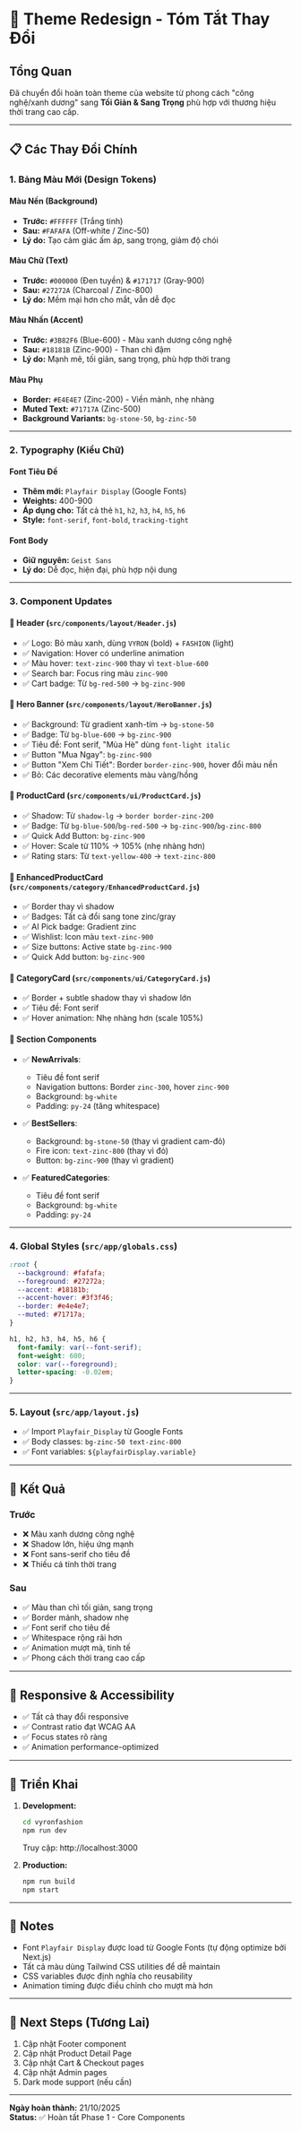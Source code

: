 # 🎨 Theme Redesign - Tóm Tắt Thay Đổi

## Tổng Quan
Đã chuyển đổi hoàn toàn theme của website từ phong cách "công nghệ/xanh dương" sang **Tối Giản & Sang Trọng** phù hợp với thương hiệu thời trang cao cấp.

---

## 📋 Các Thay Đổi Chính

### 1. **Bảng Màu Mới (Design Tokens)**

#### Màu Nền (Background)
- **Trước:** `#FFFFFF` (Trắng tinh)
- **Sau:** `#FAFAFA` (Off-white / Zinc-50)
- **Lý do:** Tạo cảm giác ấm áp, sang trọng, giảm độ chói

#### Màu Chữ (Text)
- **Trước:** `#000000` (Đen tuyền) & `#171717` (Gray-900)
- **Sau:** `#27272A` (Charcoal / Zinc-800)
- **Lý do:** Mềm mại hơn cho mắt, vẫn dễ đọc

#### Màu Nhấn (Accent)
- **Trước:** `#3B82F6` (Blue-600) - Màu xanh dương công nghệ
- **Sau:** `#18181B` (Zinc-900) - Than chì đậm
- **Lý do:** Mạnh mẽ, tối giản, sang trọng, phù hợp thời trang

#### Màu Phụ
- **Border:** `#E4E4E7` (Zinc-200) - Viền mảnh, nhẹ nhàng
- **Muted Text:** `#71717A` (Zinc-500)
- **Background Variants:** `bg-stone-50`, `bg-zinc-50`

---

### 2. **Typography (Kiểu Chữ)**

#### Font Tiêu Đề
- **Thêm mới:** `Playfair Display` (Google Fonts)
- **Weights:** 400-900
- **Áp dụng cho:** Tất cả thẻ `h1`, `h2`, `h3`, `h4`, `h5`, `h6`
- **Style:** `font-serif`, `font-bold`, `tracking-tight`

#### Font Body
- **Giữ nguyên:** `Geist Sans`
- **Lý do:** Dễ đọc, hiện đại, phù hợp nội dung

---

### 3. **Component Updates**

#### 🔧 **Header** (`src/components/layout/Header.js`)
- ✅ Logo: Bỏ màu xanh, dùng `VYRON` (bold) + `FASHION` (light)
- ✅ Navigation: Hover có underline animation
- ✅ Màu hover: `text-zinc-900` thay vì `text-blue-600`
- ✅ Search bar: Focus ring màu `zinc-900`
- ✅ Cart badge: Từ `bg-red-500` → `bg-zinc-900`

#### 🔧 **Hero Banner** (`src/components/layout/HeroBanner.js`)
- ✅ Background: Từ gradient xanh-tím → `bg-stone-50`
- ✅ Badge: Từ `bg-blue-600` → `bg-zinc-900`
- ✅ Tiêu đề: Font serif, "Mùa Hè" dùng `font-light italic`
- ✅ Button "Mua Ngay": `bg-zinc-900`
- ✅ Button "Xem Chi Tiết": Border `border-zinc-900`, hover đổi màu nền
- ✅ Bỏ: Các decorative elements màu vàng/hồng

#### 🔧 **ProductCard** (`src/components/ui/ProductCard.js`)
- ✅ Shadow: Từ `shadow-lg` → `border border-zinc-200`
- ✅ Badge: Từ `bg-blue-500`/`bg-red-500` → `bg-zinc-900`/`bg-zinc-800`
- ✅ Quick Add Button: `bg-zinc-900`
- ✅ Hover: Scale từ 110% → 105% (nhẹ nhàng hơn)
- ✅ Rating stars: Từ `text-yellow-400` → `text-zinc-800`

#### 🔧 **EnhancedProductCard** (`src/components/category/EnhancedProductCard.js`)
- ✅ Border thay vì shadow
- ✅ Badges: Tất cả đổi sang tone zinc/gray
- ✅ AI Pick badge: Gradient zinc
- ✅ Wishlist: Icon màu `text-zinc-900`
- ✅ Size buttons: Active state `bg-zinc-900`
- ✅ Quick Add button: `bg-zinc-900`

#### 🔧 **CategoryCard** (`src/components/ui/CategoryCard.js`)
- ✅ Border + subtle shadow thay vì shadow lớn
- ✅ Tiêu đề: Font serif
- ✅ Hover animation: Nhẹ nhàng hơn (scale 105%)

#### 🔧 **Section Components**
- ✅ **NewArrivals**: 
  - Tiêu đề font serif
  - Navigation buttons: Border `zinc-300`, hover `zinc-900`
  - Background: `bg-white`
  - Padding: `py-24` (tăng whitespace)
  
- ✅ **BestSellers**:
  - Background: `bg-stone-50` (thay vì gradient cam-đỏ)
  - Fire icon: `text-zinc-800` (thay vì đỏ)
  - Button: `bg-zinc-900` (thay vì gradient)
  
- ✅ **FeaturedCategories**:
  - Tiêu đề font serif
  - Background: `bg-white`
  - Padding: `py-24`

---

### 4. **Global Styles** (`src/app/globals.css`)

```css
:root {
  --background: #fafafa;
  --foreground: #27272a;
  --accent: #18181b;
  --accent-hover: #3f3f46;
  --border: #e4e4e7;
  --muted: #71717a;
}

h1, h2, h3, h4, h5, h6 {
  font-family: var(--font-serif);
  font-weight: 600;
  color: var(--foreground);
  letter-spacing: -0.02em;
}
```

---

### 5. **Layout** (`src/app/layout.js`)

- ✅ Import `Playfair_Display` từ Google Fonts
- ✅ Body classes: `bg-zinc-50 text-zinc-800`
- ✅ Font variables: `${playfairDisplay.variable}`

---

## 🎯 Kết Quả

### Trước
- ❌ Màu xanh dương công nghệ
- ❌ Shadow lớn, hiệu ứng mạnh
- ❌ Font sans-serif cho tiêu đề
- ❌ Thiếu cá tính thời trang

### Sau
- ✅ Màu than chì tối giản, sang trọng
- ✅ Border mảnh, shadow nhẹ
- ✅ Font serif cho tiêu đề
- ✅ Whitespace rộng rãi hơn
- ✅ Animation mượt mà, tinh tế
- ✅ Phong cách thời trang cao cấp

---

## 📱 Responsive & Accessibility

- ✅ Tất cả thay đổi responsive
- ✅ Contrast ratio đạt WCAG AA
- ✅ Focus states rõ ràng
- ✅ Animation performance-optimized

---

## 🚀 Triển Khai

1. **Development:**
   ```bash
   cd vyronfashion
   npm run dev
   ```
   Truy cập: http://localhost:3000

2. **Production:**
   ```bash
   npm run build
   npm start
   ```

---

## 📝 Notes

- Font `Playfair Display` được load từ Google Fonts (tự động optimize bởi Next.js)
- Tất cả màu dùng Tailwind CSS utilities để dễ maintain
- CSS variables được định nghĩa cho reusability
- Animation timing được điều chỉnh cho mượt mà hơn

---

## 🔄 Next Steps (Tương Lai)

1. Cập nhật Footer component
2. Cập nhật Product Detail Page
3. Cập nhật Cart & Checkout pages
4. Cập nhật Admin pages
5. Dark mode support (nếu cần)

---

**Ngày hoàn thành:** 21/10/2025  
**Status:** ✅ Hoàn tất Phase 1 - Core Components

